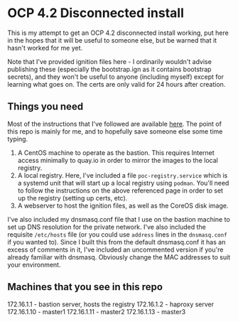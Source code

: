 # OCP 4.2 Disconnected install

This is my attempt to get an OCP 4.2 disconnected install working, put here
in the hopes that it will be useful to someone else, but be warned that it
hasn't worked for me yet.

Note that I've provided ignition files here - I ordinarily wouldn't advise
publishing these (especially the bootstrap.ign as it contains bootstrap
secrets), and they won't be useful to anyone (including myself) except for
learning what goes on. The certs are only valid for 24 hours after creation.

## Things you need

Most of the instructions that I've followed are available [here](https://blog.openshift.com/openshift-4-2-disconnected-install/).
The point of this repo is mainly for me, and to hopefully save someone
else some time typing.

 1. A CentOS machine to operate as the bastion. This requires Internet access
minimally to quay.io in order to mirror the images to the local registry.
 2. A local registry. Here, I've included a file `poc-registry.service` which
is a systemd unit that will start up a local registry using `podman`. You'll
need to follow the instructions on the above referenced page in order to
set up the registry (setting up certs, etc).
 3. A webserver to host the ignition files, as well as the CoreOS disk image.

I've also included my dnsmasq.conf file that I use on the bastion machine to
set up DNS resolution for the private network. I've also included the requisite
`/etc/hosts` file (or you could use `address` lines in the `dnsmasq.conf` if you
wanted to). Since I built this from the default dnsmasq.conf it has an excess
of comments in it, I've included an uncommented version if you're already
familiar with dnsmasq. Obviously change the MAC addresses to suit your
environment.

## Machines that you see in this repo

172.16.1.1 - bastion server, hosts the registry
172.16.1.2 - haproxy server
172.16.1.10 - master1
172.16.1.11 - master2
172.16.1.13 - master3


